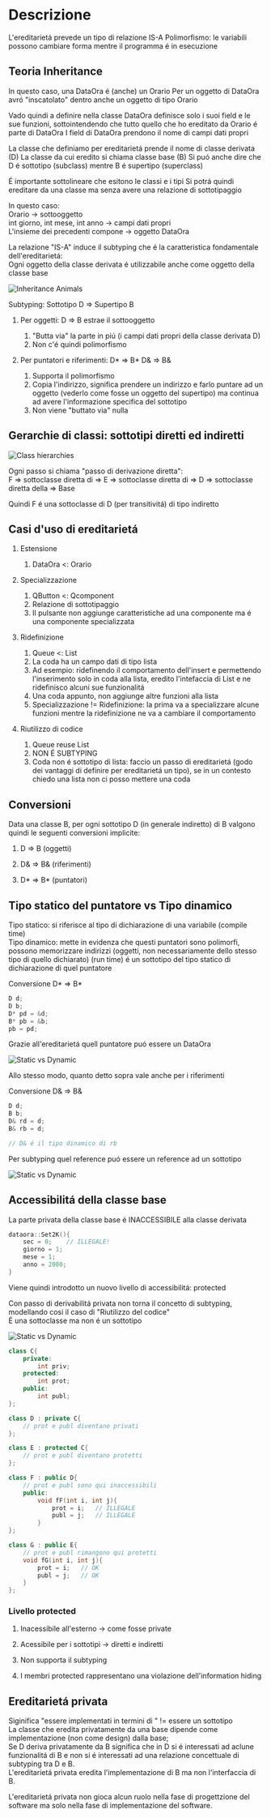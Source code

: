 # Descrizione

L'ereditarietá prevede un tipo di relazione IS-A
Polimorfismo: le variabili possono cambiare forma mentre il programma é in esecuzione


## Teoria Inheritance

In questo caso, una DataOra é (anche) un Orario
Per un oggetto di DataOra avró "inscatolato" dentro anche un oggetto di tipo Orario

Vado quindi a definire nella classe DataOra definisce solo i suoi field e le sue funzioni, sottointendendo che tutto quello che ho ereditato da Orario é parte di DataOra 
I field di DataOra prendono il nome di campi dati propri

La classe che definiamo per ereditarietá prende il nome di classe derivata (D)
La classe da cui eredito si chiama classe base (B)
Si puó anche dire che D é sottotipo (subclass) mentre B é supertipo (superclass)

É importante sottolineare che esitono le classi e i tipi
Si potrá quindi ereditare da una classe ma senza avere una relazione di sottotipaggio

In questo caso:  
Orario -> sottooggetto  
int giorno, int mese, int anno -> campi dati propri  
L'insieme dei precedenti compone -> oggetto DataOra  

La relazione "IS-A" induce il subtyping che é la caratteristica fondamentale dell'ereditarietá:  
Ogni oggetto della classe derivata é utilizzabile anche come oggetto della classe base

![Inheritance Animals](../../assets/inheritance_animals.png)

Subtyping: Sottotipo D => Supertipo B
  
1. Per oggetti: D => B     estrae il sottooggetto
    1. "Butta via" la parte in piú (i campi dati propri della classe derivata D)
    2. Non c'é quindi polimorfismo

2. Per puntatori e riferimenti: D* => B*  D& => B&  
    1. Supporta il polimorfismo  
    2. Copia l'indirizzo, significa prendere un indirizzo e farlo puntare ad un oggetto   (vederlo come fosse un oggetto del supertipo) ma continua ad avere l'informazione specifica del sottotipo  
    3. Non viene "buttato via" nulla  


## Gerarchie di classi: sottotipi diretti ed indiretti

![Class hierarchies](../../assets/class_hierarchies.png)

Ogni passo si chiama "passo di derivazione diretta":  
F => sottoclasse diretta di => E => sottoclasse diretta di => D => sottoclasse diretta della => Base

Quindi F é una sottoclasse di D (per transitivitá) di tipo indiretto


## Casi d'uso di ereditarietá 

1. Estensione  
    1. DataOra <: Orario

2. Specializzazione  
    1. QButton <: Qcomponent  
    2. Relazione di sottotipaggio  
    3. Il pulsante non aggiunge caratteristiche ad una componente ma é una componente specializzata  

3. Ridefinizione  
    1. Queue <: List  
    2. La coda ha un campo dati di tipo lista  
    3. Ad esempio: ridefinendo il comportamento dell'insert e permettendo l'inserimento solo in coda alla lista, eredito l'intefaccia di List e ne ridefinisco alcuni sue funzionalitá  
    4. Una coda appunto, non aggiunge altre funzioni alla lista  
    5. Specializzazione != Ridefinizione: la prima va a specializzare alcune funzioni mentre la ridefinizione ne va a cambiare il comportamento  

4. Riutilizzo di codice  
    1. Queue reuse List  
    2. NON É SUBTYPING  
    3. Coda non é sottotipo di lista: faccio un passo di ereditarietá (godo dei vantaggi di definire per ereditarietá un tipo), se in un contesto chiedo una lista non ci posso mettere una coda  


## Conversioni

Data una classe B, per ogni sottotipo D (in generale indiretto) di B valgono quindi le seguenti conversioni implicite:  

1. D => B (oggetti)

2. D& => B& (riferimenti)

3. D* => B* (puntatori)


## Tipo statico del puntatore vs Tipo dinamico

Tipo statico: si riferisce al tipo di dichiarazione di una variabile (compile time)  
Tipo dinamico: mette in evidenza che questi puntatori sono polimorfi, possono memorizzare indirizzi (oggetti, non necessariamente dello stesso tipo di quello dichiarato) (run time) é un sottotipo del tipo statico di dichiarazione di quel puntatore 

Conversione D* => B*

```cpp
D d; 
D b;
D* pd = &d;
B* pb = &b;
pb = pd;
```
Grazie all'ereditarietá quell puntatore puó essere un DataOra

![Static vs Dynamic](../../assets/statictype_dynamictype.png)

Allo stesso modo, quanto detto sopra vale anche per i riferimenti

Conversione D& => B&

```cpp
D d;
B b;
D& rd = d;
B& rb = d;

// D& é il tipo dinamico di rb
```
Per subtyping quel reference puó essere un reference ad un sottotipo

![Static vs Dynamic](../../assets/statictype_dynamictype_reference.png)


## Accessibilitá della classe base

La parte privata della classe base é INACCESSIBILE alla classe derivata

```cpp
dataora::Set2K(){
    sec = 0;    // ILLEGALE!
    giorno = 1;
    mese = 1;
    anno = 2000;
}
```
Viene quindi introdotto un nuovo livello di accessibilitá: protected

Con passo di derivabilitá privata non torna il concetto di subtyping, modellando cosi il caso di "Riutilizzo del codice"  
É una sottoclasse ma non é un sottotipo

![Static vs Dynamic](../../assets/Inheritance_levels.png)

```cpp
class C{
    private:
        int priv;
    protected:
        int prot;
    public:
        int publ;
};

class D : private C{
    // prot e publ diventano privati
};

class E : protected C{
    // prot e publ diventano protetti
};

class F : public D{
    // prot e publ sono qui inaccessibili
    public:
        void fF(int i, int j){
            prot = i;   // ILLEGALE
            publ = j;   // ILLEGALE
        }
};

class G : public E{
    // prot e publ rimangono qui protetti
    void fG(int i, int j){
        prot = i;   // OK
        publ = j;   // OK
    }
};
```

### Livello protected

1. Inacessibile all'esterno -> come fosse private  

2. Acessibile per i sottotipi -> diretti e indiretti    

3. Non supporta il subtyping  

4. I membri protected rappresentano una violazione dell'information hiding


## Ereditarietá privata

Siginifica "essere implementati in termini di " != essere un sottotipo  
La classe che eredita privatamente da una base dipende come implementazione (non come design) dalla base;    
Se D deriva privatamente da B significa che in D si é interessati ad aclune funzionalitá di B e non si é interessati ad una relazione concettuale di subtyping tra D e B.  
L'ereditarietá privata eredita l'implementazione di B ma non l'interfaccia di B.   

L'ereditarietá privata non gioca alcun ruolo nella fase di progettzione del software ma solo nella fase di implementazione del software.  
